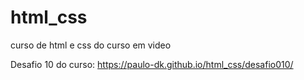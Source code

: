 # html_css
 curso de html e css do curso em video

Desafio 10 do curso: https://paulo-dk.github.io/html_css/desafio010/
